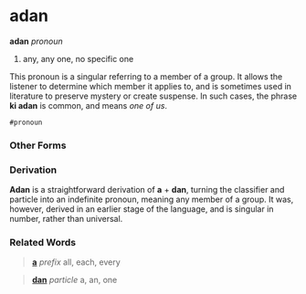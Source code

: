 adan
====

**adan** _pronoun_

1. any, any one, no specific one

This pronoun is a singular referring to a member of a group. It allows the listener to determine which member it applies to, and is sometimes used in literature to preserve mystery or create suspense. In such cases, the phrase **ki adan** is common, and means _one of us_.

`#pronoun`

### Other Forms

### Derivation

**Adan** is a straightforward derivation of **a** + **dan**, turning the classifier and particle into an indefinite pronoun, meaning any member of a group. It was, however, derived in an earlier stage of the language, and is singular in number, rather than universal.

### Related Words

> **[a](a.md)** _prefix_ all, each, every

> **[dan](../d/dan.md)** _particle_ a, an, one
